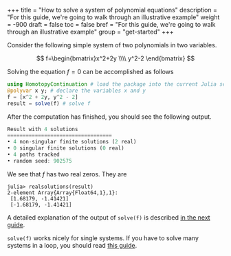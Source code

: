 +++
title = "How to solve a system of polynomial equations"
description = "For this guide, we're going to walk through an illustrative example"
weight = -900
draft = false
toc = false
bref = "For this guide, we're going to walk through an illustrative example"
group = "get-started"
+++


Consider the following simple system of two polynomials in two variables.


$$
f=\begin{bmatrix}x^2+2y \\\\ y^2-2 \end{bmatrix}
$$


Solving the equation $f=0$ can be accomplished as follows


```julia
using HomotopyContinuation # load the package into the current Julia session
@polyvar x y; # declare the variables x and y
f = [x^2 + 2y, y^2 - 2]
result = solve(f) # solve f
```

After the computation has finished, you should see the following output.

```julia
Result with 4 solutions
==================================
• 4 non-singular finite solutions (2 real)
• 0 singular finite solutions (0 real)
• 4 paths tracked
• random seed: 902575
```

We see that $f$ has two real zeros. They are

```julia-repl
julia> realsolutions(result)
2-element Array{Array{Float64,1},1}:
 [1.68179, -1.41421]
 [-1.68179, -1.41421]
```

A detailed explanation of the output of `solve(f)` is described [in the next guide](reading_output).

`solve(f)` works nicely for single systems. If you have to solve many systems in a loop, you should read [this guide](many-systems).
